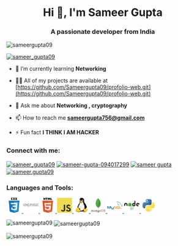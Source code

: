 <h1 align="center">Hi 👋, I'm Sameer Gupta</h1>
<h3 align="center">A passionate developer from India</h3>

<p align="left"> <img src="https://komarev.com/ghpvc/?username=sameergupta09&label=Profile%20views&color=0e75b6&style=flat" alt="sameergupta09" /> </p>

<p align="left"> <a href="https://twitter.com/sameer_gupta09" target="blank"><img src="https://img.shields.io/twitter/follow/sameer_gupta09?logo=twitter&style=for-the-badge" alt="sameer_gupta09" /></a> </p>

- 🌱 I’m currently learning **Networking**

- 👨‍💻 All of my projects are available at [https://github.com/Sameergupta09/profolio-web.git](https://github.com/Sameergupta09/profolio-web.git)

- 💬 Ask me about **Networking , cryptography**

- 📫 How to reach me **sameergupta756@gmail.com**

- ⚡ Fun fact **I THINK I AM HACKER**

<h3 align="left">Connect with me:</h3>
<p align="left">
<a href="https://twitter.com/sameer_gupta09" target="blank"><img align="center" src="https://raw.githubusercontent.com/rahuldkjain/github-profile-readme-generator/master/src/images/icons/Social/twitter.svg" alt="sameer_gupta09" height="30" width="40" /></a>
<a href="https://linkedin.com/in/sameer-gupta-094017299" target="blank"><img align="center" src="https://raw.githubusercontent.com/rahuldkjain/github-profile-readme-generator/master/src/images/icons/Social/linked-in-alt.svg" alt="sameer-gupta-094017299" height="30" width="40" /></a>
<a href="https://fb.com/sameer gupta" target="blank"><img align="center" src="https://raw.githubusercontent.com/rahuldkjain/github-profile-readme-generator/master/src/images/icons/Social/facebook.svg" alt="sameer gupta" height="30" width="40" /></a>
<a href="https://instagram.com/sameer.gupta09" target="blank"><img align="center" src="https://raw.githubusercontent.com/rahuldkjain/github-profile-readme-generator/master/src/images/icons/Social/instagram.svg" alt="sameer.gupta09" height="30" width="40" /></a>
</p>

<h3 align="left">Languages and Tools:</h3>
<p align="left"> <a href="https://www.w3schools.com/css/" target="_blank" rel="noreferrer"> <img src="https://raw.githubusercontent.com/devicons/devicon/master/icons/css3/css3-original-wordmark.svg" alt="css3" width="40" height="40"/> </a> <a href="https://expressjs.com" target="_blank" rel="noreferrer"> <img src="https://raw.githubusercontent.com/devicons/devicon/master/icons/express/express-original-wordmark.svg" alt="express" width="40" height="40"/> </a> <a href="https://www.w3.org/html/" target="_blank" rel="noreferrer"> <img src="https://raw.githubusercontent.com/devicons/devicon/master/icons/html5/html5-original-wordmark.svg" alt="html5" width="40" height="40"/> </a> <a href="https://developer.mozilla.org/en-US/docs/Web/JavaScript" target="_blank" rel="noreferrer"> <img src="https://raw.githubusercontent.com/devicons/devicon/master/icons/javascript/javascript-original.svg" alt="javascript" width="40" height="40"/> </a> <a href="https://www.linux.org/" target="_blank" rel="noreferrer"> <img src="https://raw.githubusercontent.com/devicons/devicon/master/icons/linux/linux-original.svg" alt="linux" width="40" height="40"/> </a> <a href="https://www.mongodb.com/" target="_blank" rel="noreferrer"> <img src="https://raw.githubusercontent.com/devicons/devicon/master/icons/mongodb/mongodb-original-wordmark.svg" alt="mongodb" width="40" height="40"/> </a> <a href="https://www.mysql.com/" target="_blank" rel="noreferrer"> <img src="https://raw.githubusercontent.com/devicons/devicon/master/icons/mysql/mysql-original-wordmark.svg" alt="mysql" width="40" height="40"/> </a> <a href="https://nodejs.org" target="_blank" rel="noreferrer"> <img src="https://raw.githubusercontent.com/devicons/devicon/master/icons/nodejs/nodejs-original-wordmark.svg" alt="nodejs" width="40" height="40"/> </a> <a href="https://www.python.org" target="_blank" rel="noreferrer"> <img src="https://raw.githubusercontent.com/devicons/devicon/master/icons/python/python-original.svg" alt="python" width="40" height="40"/> </a> </p>

<p><img align="left" src="https://github-readme-stats.vercel.app/api/top-langs?username=sameergupta09&show_icons=true&locale=en&layout=compact" alt="sameergupta09" /></p>

<p>&nbsp;<img align="center" src="https://github-readme-stats.vercel.app/api?username=sameergupta09&show_icons=true&locale=en" alt="sameergupta09" /></p>

<p><img align="center" src="https://github-readme-streak-stats.herokuapp.com/?user=sameergupta09&" alt="sameergupta09" /></p>
